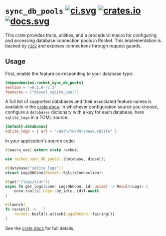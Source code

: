 # `sync_db_pools` [![ci.svg]][ci] [![crates.io]][crate] [![docs.svg]][crate docs]

[crates.io]: https://img.shields.io/crates/v/rocket_sync_db_pools.svg
[crate]: https://crates.io/crates/rocket_sync_db_pools
[docs.svg]: https://img.shields.io/badge/web-master-red.svg?style=flat&label=docs&colorB=d33847
[crate docs]: https://api.rocket.rs/v0.5-rc/rocket_sync_db_pools
[ci.svg]: https://github.com/SergioBenitez/Rocket/workflows/CI/badge.svg
[ci]: https://github.com/SergioBenitez/Rocket/actions

This crate provides traits, utilities, and a procedural macro for configuring
and accessing database connection pools in Rocket. This implementation is backed
by [`r2d2`] and exposes connections through request guards.

[`r2d2`]: https://docs.rs/r2d2

## Usage

First, enable the feature corresponding to your database type:

```toml
[dependencies.rocket_sync_db_pools]
version = "=0.1.0-rc.3"
features = ["diesel_sqlite_pool"]
```

A full list of supported databases and their associated feature names is
available in the [crate docs]. In whichever configuration source you choose,
configure a `databases` dictionary with a key for each database, here
`sqlite_logs` in a TOML source:

```toml
[default.databases]
sqlite_logs = { url = "/path/to/database.sqlite" }
```

In your application's source code:

```rust
#[macro_use] extern crate rocket;

use rocket_sync_db_pools::{database, diesel};

#[database("sqlite_logs")]
struct LogsDbConn(diesel::SqliteConnection);

#[get("/logs/<id>")]
async fn get_logs(conn: LogsDbConn, id: usize) -> Result<Logs> {
    conn.run(|c| Logs::by_id(c, id)).await
}

#[launch]
fn rocket() -> _ {
    rocket::build().attach(LogsDbConn::fairing())
}
```

See the [crate docs] for full details.
